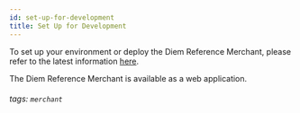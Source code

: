 ```yaml
---
id: set-up-for-development
title: Set Up for Development
---
```


To set up your environment or deploy the Diem Reference Merchant, please refer to the latest information [here](https://github.com/diem/reference-merchant).

The Diem Reference Merchant is available as a web application.


###### tags: `merchant`
